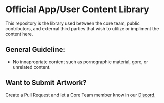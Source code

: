 # Official App/User Content Library

This repository is the library used between the core team, public contributors, and external third parties that wish to utilize or impliment the content here.

## General Guideline:

- No innapropriate content such as pornographic material, gore, or unrelated content.

## Want to Submit Artwork?

Create a Pull Request and let a Core Team member know in our [Discord.](https://discord.gg/5asAuY2sR8)
